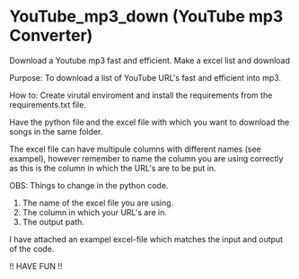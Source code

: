 # YouTube_mp3_down (YouTube mp3 Converter)
Download a Youtube mp3 fast and efficient. Make a excel list and download

Purpose: 
To download a list of YouTube URL's fast and efficient into mp3. 

How to:
Create virutal enviroment and install the requirements from the requirements.txt file. 

Have the python file and the excel file with which you want to download the songs in the same folder. 

The excel file can have multipule columns with different names (see exampel), however remember to name the column you are using correctly as this is the column in which the URL's are to be put in. 

OBS: Things to change in the python code. 
1. The name of the excel file you are using.
2. The column in which your URL's are in.
3. The output path.

I have attached an exampel excel-file which matches the input and output of the code. 

!! HAVE FUN !!
